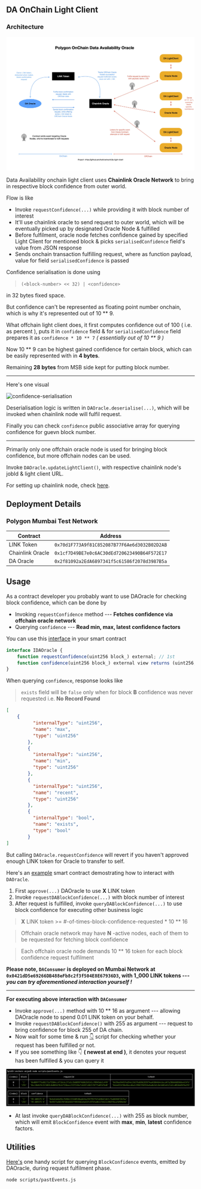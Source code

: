 ## DA OnChain Light Client

### Architecture

![architecture](../sc/architecture-da-oracle.jpg)

Data Availability onchain light client uses **Chainlink Oracle Network** to bring in respective block confidence from outer world.

Flow is like

- Invoke `requestConfidence(...)` while providing it with block number of interest
- It'll use chainlink oracle to send request to outer world, which will be eventually picked up by designated Oracle Node & fulfilled
- Before fulfilment, oracle node fetches confidence gained by specified Light Client for mentioned block & picks `serialisedConfidence` field's value from JSON response
- Sends onchain transaction fulfilling request, where as function payload, value for field `serialisedConfidence` is passed

Confidence serialisation is done using

> `(<block-number> << 32) | <confidence>`

in 32 bytes fixed space.

But confidence can't be represented as floating point number onchain, which is why it's represented out of 10 ** 9.

What offchain light client does, it first computes confidence out of 100 ( i.e. as percent ), puts it in `confidence` field & for `serialisedConfidence` field prepares it as `confidence * 10 ** 7` _( essentially out of 10 ** 9 )_

Now 10 ** 9 can be highest gained confidence for certain block, which can be easily represented with in **4 bytes**.

Remaining **28 bytes** from MSB side kept for putting block number.

---

Here's one visual

![confidence-serialisation](../sc/serialised-confidence.jpg)

Deserialisation logic is written in `DAOracle.deserialise(...)`, which will be invoked when chainlink node will fulfil request.

Finally you can check `confidence` public associative array for querying confidence for guevn block number.

---

Primarily only one offchain oracle node is used for bringing block confidence, but more offchain nodes can be used.

Invoke `DAOracle.updateLightClient()`, with respective chainlink node's jobId & light client URL.

For setting up chainlink node, check [here](https://docs.chain.link/docs/running-a-chainlink-node/).

## Deployment Details

### Polygon Mumbai Test Network

Contract | Address
--- | ---
LINK Token | `0x70d1F773A9f81C852087B77F6Ae6d3032B02D2AB`
Chainlink Oracle | `0x1cf7D49BE7e0c6AC30dEd720623490B64F572E17`
DA Oracle | `0x2f81092a2EdA6897341f5c61586f2078d3987B5a`

## Usage

As a contract developer you probably want to use DAOracle for checking block confidence, which can be done by

- Invoking `requestConfidence` method --- **Fetches confidence via offchain oracle network**
- Querying `confidence` --- **Read min, max, latest confidence factors**

You can use this [interface](./contracts/IDAOracle.sol) in your smart contract

```js
interface IDAOracle {
    function requestConfidence(uint256 block_) external; // 1st
    function confidence(uint256 block_) external view returns (uint256, uint256, uint256, bool); // 2nd
}
```

When querying `confidence`, response looks like

> `exists` field will be `false` only when for block **B** confidence was never requested i.e. **No Record Found**

```json
[
    {
          "internalType": "uint256",
          "name": "max",
          "type": "uint256"
        },
        {
          "internalType": "uint256",
          "name": "min",
          "type": "uint256"
        },
        {
          "internalType": "uint256",
          "name": "recent",
          "type": "uint256"
        },
        {
          "internalType": "bool",
          "name": "exists",
          "type": "bool"
        }
]
```

But calling `DAOracle.requestConfidence` will revert if you haven't approved enough LINK token for Oracle to transfer to self.

Here's an [example](./contracts/DAConsumer.sol) smart contract demostrating how to interact with `DAOracle`.

1) First `approve(...)` DAOracle to use **X** LINK token
2) Invoke `requestDABlockConfidence(...)` with block number of interest
3) After request is fulfilled, invoke `queryDABlockConfidence(...)` to use block confidence for executing other business logic

> **X** LINK token >= #-of-times-block-confidence-requested *  10 ** 16

> Offchain oracle network may have **N** -active nodes, each of them to be requested for fetching block confidence

> Each offchain oracle node demands 10 ** 16 token for each block confidence request fulfilment

**Please note, `DAConsumer` is deployed on Mumbai Network at `0x0421dD5e69266DB488eFb8c2f3f504E8E67936D3`, with 1_000 LINK tokens --- _you can try aforementioned interaction yourself !_**

---

**For executing above interaction with `DAConsumer`**

- Invoke `approve(...)` method with 10 ** 16 as argument --- allowing DAOracle node to spend 0.01 LINK token on your behalf.
- Invoke `requestDABlockConfidence()` with 255 as argument --- request to bring confidence for block 255 of DA chain.
- Now wait for some time & run [👇](#utilities) script for checking whether your request has been fulfilled or not. 
- If you see something like 👇 **( newest at end )**, it denotes your request has been fulfilled & you can query it

![da-consumer-log](../sc/da-consumer-log.png)

- At last invoke `queryDABlockConfidence(...)` with 255 as block number, which will emit `BlockConfidence` event with **max**, **min**, **latest** confidence factors.

## Utilities

[Here's](./scripts/pastEvents.js) one handy script for querying `BlockConfidence` events, emitted by DAOracle, during request fulfilment phase.

```
node scripts/pastEvents.js
```
